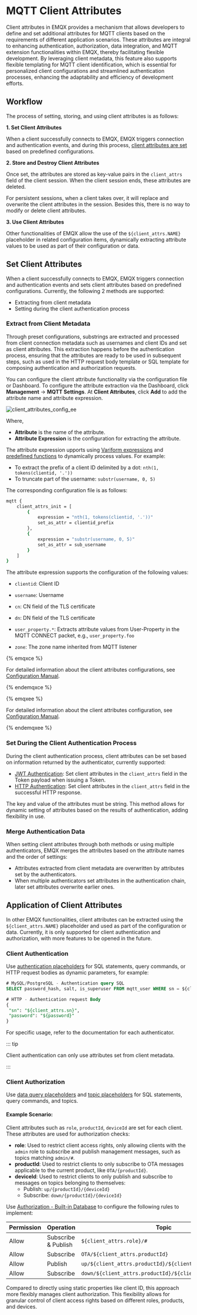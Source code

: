 # MQTT Client Attributes

Client attributes in EMQX provides a mechanism that allows developers to define and set additional attributes for MQTT clients based on the requirements of different application scenarios. These attributes are integral to enhancing authentication, authorization, data integration, and MQTT extension functionalities within EMQX, thereby facilitating flexible development. By leveraging client metadata, this feature also supports flexible templating for MQTT client identification, which is essential for personalized client configurations and streamlined authentication processes, enhancing the adaptability and efficiency of development efforts.

## Workflow

The process of setting, storing, and using client attributes is as follows:

**1. Set Client Attributes**

When a client successfully connects to EMQX, EMQX triggers connection and authentication events, and during this process, [client attributes are set](#setting-client-attributes) based on predefined configurations.

**2. Store and Destroy Client Attributes**

Once set, the attributes are stored as key-value pairs in the `client_attrs` field of the client session. When the client session ends, these attributes are deleted.

For persistent sessions, when a client takes over, it will replace and overwrite the client attributes in the session. Besides this, there is no way to modify or delete client attributes.

**3. Use Client Attributes**

Other functionalities of EMQX allow the use of the `${client_attrs.NAME}` placeholder in related configuration items, dynamically extracting attribute values to be used as part of their configuration or data.

## Set Client Attributes

When a client successfully connects to EMQX, EMQX triggers connection and authentication events and sets client attributes based on predefined configurations. Currently, the following 2 methods are supported:

- Extracting from client metadata
- Setting during the client authentication process

### Extract from Client Metadata

Through preset configurations, substrings are extracted and processed from client connection metadata such as usernames and client IDs and set as client attributes. This extraction happens before the authentication process, ensuring that the attributes are ready to be used in subsequent steps, such as used in the HTTP request body template or SQL template for composing authentication and authorization requests. 

You can configure the client attribute functionality via the configuration file or Dashboard. To configure the attribute extraction via the Dashboard, click **Management** -> **MQTT Settings**. At **Client Attributes**, click **Add** to add the attribute name and attribute expression.

![client_attributes_config_ee](./assets/client_attributes_config_ee.png)

Where, 

- **Attribute** is the name of the attribute. 
- **Attribute Expression** is the configuration for extracting the attribute.

The attribute expression upports using [Variform expressions](../configuration/configuration.md#variform-expressions) and [predefined functions](../configuration/configuration.md#predefined-functions) to dynamically process values. For example:

- To extract the prefix of a client ID delimited by a dot: `nth(1, tokens(clientid, '.'))`
- To truncate part of the username: `substr(username, 0, 5)`

The corresponding configuration file is as follows:

```bash
mqtt {
    client_attrs_init = [
        {
            expression = "nth(1, tokens(clientid, '.'))"
            set_as_attr = clientid_prefix
        },
        {
            expression = "substr(username, 0, 5)"
            set_as_attr = sub_username
        }
    ]
}
```

The attribute expression supports the configuration of the following values:

- `clientid`: Client ID

- `username`: Username

- `cn`: CN field of the TLS certificate

- `dn`: DN field of the TLS certificate

- `user_property.*`: Extracts attribute values from User-Property in the MQTT CONNECT packet, e.g., `user_property.foo`

- `zone`: The zone name inherited from MQTT listener

{% emqxce %}

For detailed information about the client attributes configurations, see [Configuration Manual](https://www.emqx.io/docs/en/v@CE_VERSION@/hocon/).

{% endemqxce %}

{% emqxee %}

For detailed information about the client attributes configuration, see [Configuration Manual](https://docs.emqx.com/en/enterprise/v@EE_VERSION@/hocon/).

{% endemqxee %}

### Set During the Client Authentication Process

During the client authentication process, client attributes can be set based on information returned by the authenticator, currently supported:

- [JWT Authentication](../access-control/authn/jwt.md): Set client attributes in the `client_attrs` field in the Token payload when issuing a Token.
- [HTTP Authentication](../access-control//authn/http.md): Set client attributes in the `client_attrs` field in the successful HTTP response.

The key and value of the attributes must be string. This method allows for dynamic setting of attributes based on the results of authentication, adding flexibility in use.

### Merge Authentication Data

When setting client attributes through both methods or using multiple authenticators, EMQX merges the attributes based on the attribute names and the order of settings:

- Attributes extracted from client metadata are overwritten by attributes set by the authenticators.
- When multiple authenticators set attributes in the authentication chain, later set attributes overwrite earlier ones.

## Application of Client Attributes

In other EMQX functionalities, client attributes can be extracted using the `${client_attrs.NAME}` placeholder and used as part of the configuration or data. Currently, it is only supported for client authentication and authorization, with more features to be opened in the future.

### Client Authentication

Use [authentication placeholders](../access-control/authn/authn.md#authentication-placeholders) for SQL statements, query commands, or HTTP request bodies as dynamic parameters, for example:

```sql
# MySQL/PostgreSQL - Authentication query SQL
SELECT password_hash, salt, is_superuser FROM mqtt_user WHERE sn = ${client_attrs.sn} LIMIT 1

# HTTP - Authentication request Body
{ 
 "sn": "${client_attrs.sn}",
 "password": "${password}"
}
```

For specific usage, refer to the documentation for each authenticator.

::: tip

Client authentication can only use attributes set from client metadata.

:::

### Client Authorization

Use [data query placeholders](../access-control/authz/authz.md#data-query-placeholders) and [topic placeholders](../access-control/authz/authz.md#topic-placeholders) for SQL statements, query commands, and topics.

#### Example Scenario:

Client attributes such as `role`, `productId`, `deviceId` are set for each client. These attributes are used for authorization checks:

- **role**: Used to restrict client access rights, only allowing clients with the `admin` role to subscribe and publish management messages, such as topics matching `admin/#`.
- **productId**: Used to restrict clients to only subscribe to OTA messages applicable to the current product, like `OTA/{productId}`.
- **deviceId**: Used to restrict clients to only publish and subscribe to messages on topics belonging to themselves:
  - Publish: `up/{productId}/{deviceId}`
  - Subscribe: `down/{productId}/{deviceId}`

Use [Authorization - Built-in Database](../access-control/authz/mnesia.md) to configure the following rules to implement:

| Permission | Operation           | Topic                                                     |
| ---------- | ------------------- | --------------------------------------------------------- |
| Allow      | Subscribe & Publish | `${client_attrs.role}/#`                                  |
| Allow      | Subscribe           | `OTA/${client_attrs.productId}`                           |
| Allow      | Publish             | `up/${client_attrs.productId}/${client_attrs.deviceId}`   |
| Allow      | Subscribe           | `down/${client_attrs.productId}/${client_attrs.deviceId}` |

Compared to directly using static properties like client ID, this approach more flexibly manages client authorization. This flexibility allows for granular control of client access rights based on different roles, products, and devices.

